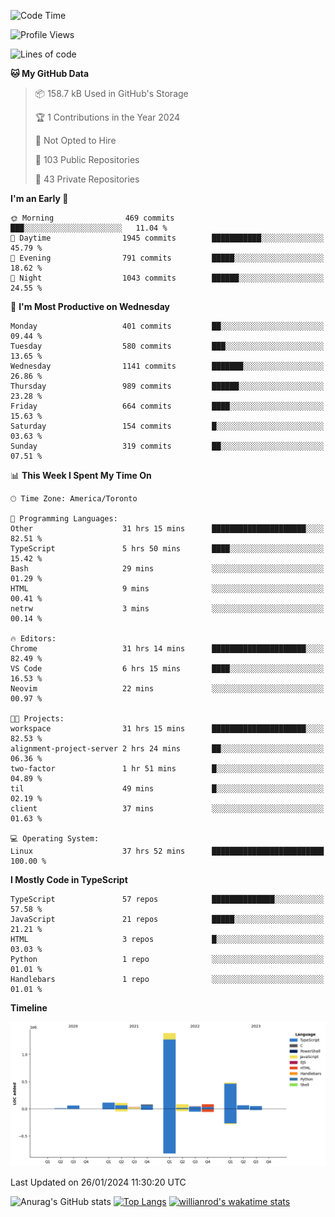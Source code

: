<!--START_SECTION:waka-->
![Code Time](http://img.shields.io/badge/Code%20Time-1%2C121%20hrs%2026%20mins-blue)

![Profile Views](http://img.shields.io/badge/Profile%20Views-3-blue)

![Lines of code](https://img.shields.io/badge/From%20Hello%20World%20I%27ve%20Written-2.6%20million%20lines%20of%20code-blue)

**🐱 My GitHub Data** 

> 📦 158.7 kB Used in GitHub's Storage 
 > 
> 🏆 1 Contributions in the Year 2024
 > 
> 🚫 Not Opted to Hire
 > 
> 📜 103 Public Repositories 
 > 
> 🔑 43 Private Repositories 
 > 
**I'm an Early 🐤** 

```text
🌞 Morning                469 commits         ███░░░░░░░░░░░░░░░░░░░░░░   11.04 % 
🌆 Daytime                1945 commits        ███████████░░░░░░░░░░░░░░   45.79 % 
🌃 Evening                791 commits         █████░░░░░░░░░░░░░░░░░░░░   18.62 % 
🌙 Night                  1043 commits        ██████░░░░░░░░░░░░░░░░░░░   24.55 % 
```
📅 **I'm Most Productive on Wednesday** 

```text
Monday                   401 commits         ██░░░░░░░░░░░░░░░░░░░░░░░   09.44 % 
Tuesday                  580 commits         ███░░░░░░░░░░░░░░░░░░░░░░   13.65 % 
Wednesday                1141 commits        ███████░░░░░░░░░░░░░░░░░░   26.86 % 
Thursday                 989 commits         ██████░░░░░░░░░░░░░░░░░░░   23.28 % 
Friday                   664 commits         ████░░░░░░░░░░░░░░░░░░░░░   15.63 % 
Saturday                 154 commits         █░░░░░░░░░░░░░░░░░░░░░░░░   03.63 % 
Sunday                   319 commits         ██░░░░░░░░░░░░░░░░░░░░░░░   07.51 % 
```


📊 **This Week I Spent My Time On** 

```text
🕑︎ Time Zone: America/Toronto

💬 Programming Languages: 
Other                    31 hrs 15 mins      █████████████████████░░░░   82.51 % 
TypeScript               5 hrs 50 mins       ████░░░░░░░░░░░░░░░░░░░░░   15.42 % 
Bash                     29 mins             ░░░░░░░░░░░░░░░░░░░░░░░░░   01.29 % 
HTML                     9 mins              ░░░░░░░░░░░░░░░░░░░░░░░░░   00.41 % 
netrw                    3 mins              ░░░░░░░░░░░░░░░░░░░░░░░░░   00.14 % 

🔥 Editors: 
Chrome                   31 hrs 14 mins      █████████████████████░░░░   82.49 % 
VS Code                  6 hrs 15 mins       ████░░░░░░░░░░░░░░░░░░░░░   16.53 % 
Neovim                   22 mins             ░░░░░░░░░░░░░░░░░░░░░░░░░   00.97 % 

🐱‍💻 Projects: 
workspace                31 hrs 15 mins      █████████████████████░░░░   82.53 % 
alignment-project-server 2 hrs 24 mins       ██░░░░░░░░░░░░░░░░░░░░░░░   06.36 % 
two-factor               1 hr 51 mins        █░░░░░░░░░░░░░░░░░░░░░░░░   04.89 % 
til                      49 mins             █░░░░░░░░░░░░░░░░░░░░░░░░   02.19 % 
client                   37 mins             ░░░░░░░░░░░░░░░░░░░░░░░░░   01.63 % 

💻 Operating System: 
Linux                    37 hrs 52 mins      █████████████████████████   100.00 % 
```

**I Mostly Code in TypeScript** 

```text
TypeScript               57 repos            ██████████████░░░░░░░░░░░   57.58 % 
JavaScript               21 repos            █████░░░░░░░░░░░░░░░░░░░░   21.21 % 
HTML                     3 repos             █░░░░░░░░░░░░░░░░░░░░░░░░   03.03 % 
Python                   1 repo              ░░░░░░░░░░░░░░░░░░░░░░░░░   01.01 % 
Handlebars               1 repo              ░░░░░░░░░░░░░░░░░░░░░░░░░   01.01 % 
```



**Timeline**

![Lines of Code chart](https://raw.githubusercontent.com/wise-introvert/wise-introvert/master/assets/bar_graph.png)


 Last Updated on 26/01/2024 11:30:20 UTC
<!--END_SECTION:waka-->

![Anurag's GitHub stats](https://github-readme-stats.vercel.app/api?username=wise-introvert&count_private=true&show_icons=true)
[![Top Langs](https://github-readme-stats.vercel.app/api/top-langs/?username=wise-introvert&langs_count=10)](https://github.com/anuraghazra/github-readme-stats)
[![willianrod's wakatime stats](https://github-readme-stats.vercel.app/api/wakatime?username=wiseintrovert)](https://github.com/anuraghazra/github-readme-stats)
